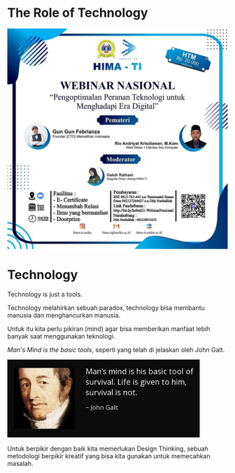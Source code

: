 # The Role of Technology

<img src="cover.jpg" style="zoom:60%;" />



# Technology

Technology is just a tools.

Technology melahirkan sebuah paradox, technology bisa membantu manusia dan menghancurkan manusia.

Untuk itu kita perlu pikiran (mind) agar bisa memberikan manfaat lebih banyak saat menggunakan teknologi. 

*Man's Mind is the basic tools*, seperti yang telah di jelaskan oleh John Galt.

<img src="quote1.PNG" style="zoom:75%;" />

Untuk berpikir dengan baik kita memerlukan Design Thinking, sebuah metodologi berpikir kreatif yang bisa kita gunakan untuk memecahkan masalah.